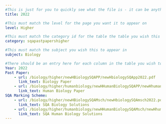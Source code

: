 ```yaml
---
#This is just for you to quickly see what the file is - it can be anything you want
title: 2022

#This must match the level for the page you want it to appear on
level: Higher

#This must match the category id for the table the table you wish this to appear in
category: sqapastpapershigher

#This must match the subject you wish this to appear in
subject: Biology

#There should be an entry here for each column in the table you wish to populate:
Year: 2022
Past Paper:
    - url: /biology/higher/newHBiologySQAPP/newHbiologySQApp2022.pdf
      link_text: Biology Paper
    - url: /biology/higher/humanbiology/newHHumanBiologySQAPP/newHhumanbioSQApp2022.pdf
      link_text: Human Biology Paper
SQA Marking Scheme:
    - url: /biology/higher/newHBiologySQAMsch/newHbiologySQAmsch2022.pdf
      link_text: SQA Biology Solutions
    - url: /biology/higher/humanbiology/newHHumanBiologySQAMsch/newHhumanbioSQAmsch2022.pdf
      link_text: SQA Human Biology Solutions
---
```



